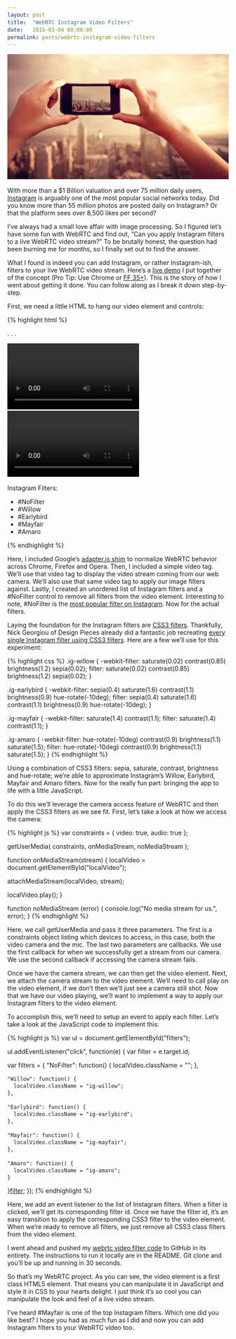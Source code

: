 ```yaml
---
layout: post
title:  "WebRTC Instagram Video Filters"
date:   2015-03-04 00:00:00
permalink: posts/webrtc-instagram-video-filters
---
```


![Instagram](/images/instagram-2.jpg)

<p>With more than a $1 Billion valuation and over 75 million daily users, <a href="https://instagram.com/digium/">Instagram</a> is arguably one of the most popular social networks today. Did you know more than 55 million photos are posted daily on Instagram? Or that the platform sees over 8,500 likes per second?</p>

<p>I&rsquo;ve always had a small love affair with image processing. So I figured let&rsquo;s have some fun with WebRTC and find out, &ldquo;Can you apply Instagram filters to a live WebRTC video stream?&rdquo; To be brutally honest, the question had been burning me for months, so I finally set out to find the answer.</p>

<p>What I found is indeed you can add Instagram, or rather Instagram-ish, filters to your live WebRTC video stream. Here&rsquo;s a <a href="http://tiandavis.github.io/webrtc-instagram-video-filters/">live demo</a> I put together of the concept (Pro Tip: Use Chrome or <a href="http://caniuse.com/#feat=css-filters">FF 35+</a>). This is the story of how I went about getting it done. You can follow along as I break it down step-by-step. </p>

<p>First, we need a little HTML to hang our video element and controls: </p>

{% highlight html %}
<script src="respoke.js"></script>
. . .

<div class="video-streams">
  <video id="localVideo"></video>
  <video id="remoteVideo"></video>
</div>

<p>Instagram Filters:</p>
  
<ul id="filters">
  <li id="NoFilter">#NoFilter</li>
  <li id="Willow">#Willow</li>
  <li id="Earlybird">#Earlybird</li>
  <li id="Mayfair">#Mayfair</li>
  <li id="Amaro">#Amaro</li>
</ul>
{% endhighlight %}

<p>Here, I included Google&rsquo;s <a href="http://blog.respoke.io/post/111278536998/javascript-shim-vs-polyfill">adapter.js shim</a> to normalize WebRTC behavior across Chrome, Firefox and Opera. Then, I included a simple video tag. We&rsquo;ll use that video tag to display the video stream coming from our web camera. We&rsquo;ll also use that same video tag to apply our image filters against. Lastly, I created an unordered list of Instagram filters and a #NoFilter control to remove all filters from the video element. Interesting to note, #NoFilter is the <a href="http://www.buzzfeed.com/javim2/23-interesting-facts-about-instagram-bw9q#.vbRNlYMy5b">most popular filter on Instagram</a>. Now for the actual filters.</p>

<p>Laying the foundation for the Instagram filters are <a href="https://developer.mozilla.org/en-US/docs/Web/CSS/filter">CSS3 filters</a>. Thankfully, Nick Georgiou of Design Pieces already did a fantastic job recreating <a href="http://designpieces.com/2014/09/instagram-filters-css3-effects/">every single Instagram filter using CSS3 filters</a>. Here are a few we&rsquo;ll use for this experiment:</p>

{% highlight css %}
.ig-willow {
  -webkit-filter: saturate(0.02) contrast(0.85) brightness(1.2) sepia(0.02);
  filter: saturate(0.02) contrast(0.85) brightness(1.2) sepia(0.02);
}

.ig-earlybird {
  -webkit-filter: sepia(0.4) saturate(1.6) contrast(1.1) brightness(0.9) hue-rotate(-10deg);
  filter: sepia(0.4) saturate(1.6) contrast(1.1) brightness(0.9) hue-rotate(-10deg);
}

.ig-mayfair {
  -webkit-filter: saturate(1.4) contrast(1.1);
  filter: saturate(1.4) contrast(1.1);
}

.ig-amaro {
  -webkit-filter: hue-rotate(-10deg) contrast(0.9) brightness(1.1) saturate(1.5);
  filter: hue-rotate(-10deg) contrast(0.9) brightness(1.1) saturate(1.5);
}
{% endhighlight %}

<p>Using a combination of CSS3 filters: sepia, saturate, contrast, brightness and hue-rotate; we&rsquo;re able to approximate Instagram&rsquo;s Willow, Earlybird, Mayfair and Amaro filters. Now for the really fun part: bringing the app to life with a little JavaScript.</p>

<p>To do this we&rsquo;ll leverage the camera access feature of WebRTC and then apply the CSS3 filters as we see fit. First, let&rsquo;s take a look at how we access the camera:</p>

{% highlight js %}
var constraints = {
  video: true, 
  audio: true
};

getUserMedia(
  constraints, 
  onMediaStream, 
  noMediaStream
);

function onMediaStream(stream) {
  localVideo = document.getElementById("localVideo");
  
  attachMediaStream(localVideo, stream);
  
  localVideo.play();
}

function noMediaStream (error) {
  console.log("No media stream for us.", error);
}
{% endhighlight %}

<p>Here, we call getUserMedia and pass it three parameters. The first is a constraints object listing which devices to access, in this case, both the video camera and the mic. The last two parameters are callbacks. We use the first callback for when we successfully get a stream from our camera. We use the second callback if accessing the camera stream fails.</p>

<p>Once we have the camera stream, we can then get the video element. Next, we attach the camera stream to the video element. We&rsquo;ll need to call play on the video element, if we don&rsquo;t then we&rsquo;ll just see a camera still shot. Now that we have our video playing, we&rsquo;ll want to implement a way to apply our Instagram filters to the video element.</p>

<p>To accomplish this, we&rsquo;ll need to setup an event to apply each filter. Let&rsquo;s take a look at the JavaScript code to implement this:</p>

{% highlight js %}
var ul = document.getElementById("filters"); 

ul.addEventListener("click", function(e) {
  var filter = e.target.id;
  
  var filters = {
    "NoFilter": function() {
      localVideo.className = "";
    },
    
    "Willow": function() {
      localVideo.className = "ig-willow";
    },
    
    "Earlybird": function() {
      localVideo.className = "ig-earlybird";
    },
    
    "Mayfair": function() {
      localVideo.className = "ig-mayfair";
    },
    
    "Amaro": function() {
      localVideo.className = "ig-amaro";
    }
  }[filter]();
});
{% endhighlight %}

<p>Here, we add an event listener to the list of Instagram filters. When a filter is clicked, we&rsquo;ll get its corresponding filter id. Once we have the filter id, it&rsquo;s an easy transition to apply the corresponding CSS3 filter to the video element. When we&rsquo;re ready to remove all filters, we just remove all CSS3 class filters from the video element.</p>

<p>I went ahead and pushed my <a href="https://github.com/tiandavis/webrtc-instagram-video-filters">webrtc video filter code</a> to GitHub in its entirety. The instructions to run it locally are in the README. Git clone and you&rsquo;ll be up and running in 30 seconds.</p>

<p>So that&rsquo;s my WebRTC project. As you can see, the video element is a first class HTML5 element. That means you can manipulate it in JavaScript and style it in CSS to your hearts delight. I just think it&rsquo;s so cool you can manipulate the look and feel of a live video stream.</p>

<p>I&rsquo;ve heard #Mayfair is one of the top Instagram filters. Which one did you like best? I hope you had as much fun as I did and now you can add Instagram filters to your WebRTC video too.</p>
